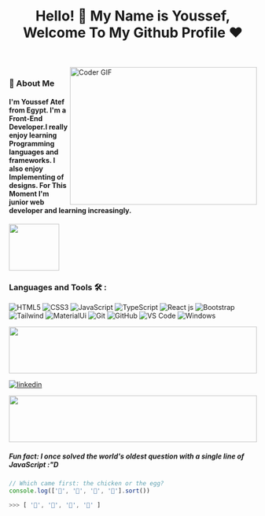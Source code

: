 <h1 align="center">Hello! 👋 <!-- <img src="https://raw.githubusercontent.com/MartinHeinz/MartinHeinz/master/wave.gif" width="25px"> --> My Name is Youssef, Welcome To My Github Profile ♥</h1>
<!-- # Hello! <img src="https://raw.githubusercontent.com/MartinHeinz/MartinHeinz/master/wave.gif" width="30px"> My Name is Amr, Welcome To My Github Profile ♥  -->
<!-- <img src="https://github.com/Govindv7555/Govindv7555/blob/main/49e76e0596857673c5c80c85b84394c1.gif" width=1000px height=95px> -->

<br/>
<br/>

<img align="right" src="https://media.giphy.com/media/SWoSkN6DxTszqIKEqv/giphy.gif" alt="Coder GIF" width="380" height="280">

<h3>🚀 About Me</h3> 
<h4> I'm Youssef Atef from Egypt. I'm a Front-End Developer.I really enjoy learning Programming languages and frameworks.  I also enjoy Implementing of designs. For This Moment I'm junior web developer and learning increasingly. </h4>


	

<img align="center" src="https://github.com/Govindv7555/Govindv7555/blob/main/49e76e0596857673c5c80c85b84394c1.gif" width= 45% height=95px>

### Languages and Tools 🛠 : 

![HTML5](https://img.shields.io/badge/-HTML5-%23E44D27?style=flat-square&logo=html5&logoColor=ffffff)
![CSS3](https://img.shields.io/badge/-CSS3-%231572B6?style=flat-square&logo=css3)
![JavaScript](https://img.shields.io/badge/-JavaScript-black?style=flat-square&logo=javascript)
![TypeScript](https://img.shields.io/badge/-TypeScript-black?style=flat-square&logo=TypeScript)
![React js](https://img.shields.io/badge/-React-js-black?style=flat-square&logo=React-js)
![Bootstrap](https://img.shields.io/badge/-Bootstrap-black?style=flat-square&logo=Bootstrap)
![Tailwind](https://img.shields.io/badge/-Tailwind-black?style=flat-square&logo=Tailwind)
![MaterialUi](https://img.shields.io/badge/-Materialui-black?style=flat-square&logo=Materialui)
![Git](https://img.shields.io/badge/-Git-%23F05032?style=flat-square&logo=git&logoColor=%23ffffff)
![GitHub](https://img.shields.io/badge/-GitHub-181717?style=flat-square&logo=github)
![VS Code](http://img.shields.io/badge/-VS%20Code-007ACC?style=flat-square&logo=visual-studio-code&logoColor=ffffff)
![Windows](http://img.shields.io/badge/-Windows-0078D6?style=flat-square&logo=windows&logoColor=ffffff)

<img src="https://github.com/Govindv7555/Govindv7555/blob/main/49e76e0596857673c5c80c85b84394c1.gif" width=100% height=95px>

[![linkedin](https://img.shields.io/badge/linkedin-0A66C2?style=for-the-badge&logo=linkedin&logoColor=white)](https://www.linkedin.com/in/youssef-atef-587649234)

<img src="https://github.com/Govindv7555/Govindv7555/blob/main/49e76e0596857673c5c80c85b84394c1.gif" width=100% height=95px>



<!-- ### Stats

[![Top Langs](https://github-readme-stats.vercel.app/api/top-langs/?username=AmrSayed74&layout=compact)](https://github.com/anuraghazra/github-readme-stats)

---

<br/>
-->
##### Fun fact: I once solved the world's oldest question with a single line of JavaScript  :"D


```javascript
// Which came first: the chicken or the egg?
console.log(['🥚', '🐣', '🐥', '🐔'].sort())

>>> [ '🐔', '🐣', '🐥', '🥚' ]
```

